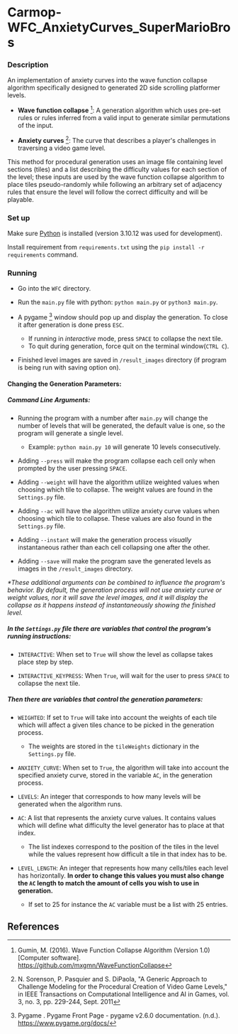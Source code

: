 # Carmop-WFC_AnxietyCurves_SuperMarioBros

### Description

An implementation of anxiety curves into the wave function collapse algorithm specifically designed to generated 2D side scrolling platformer levels.

- **Wave function collapse** [^1]:
	A generation algorithm which uses pre-set rules or rules inferred from a valid input to generate similar permutations of the input.
	
- **Anxiety curves** [^2]:
	The curve that describes a player's challenges in traversing a video game level.

This method for procedural generation uses an image file containing level sections (tiles) and a list describing the difficulty values for each section of the level; these inputs are used by the wave function collapse algorithm to place tiles pseudo-randomly while following an arbitrary set of adjacency rules that ensure the level will follow the correct difficulty and will be playable.

### Set up

Make sure [Python](https://www.python.org/) is installed (version 3.10.12 was used for development).

Install requirement from `requirements.txt` using the `pip install -r requirements` command.

### Running

- Go into the `WFC` directory.
- Run the `main.py` file with python: `python main.py` or `python3 main.py`.
- A pygame [^3] window should pop up and display the generation. To close it after generation is done press `ESC`.
	- If running in _interactive_ mode, press `SPACE` to collapse the next tile.
	- To quit during generation, force quit on the terminal window(`CTRL C`).

- Finished level images are saved in `/result_images` directory (if program is being run with saving option on).

#### Changing the Generation Parameters:

##### Command Line Arguments:

- Running the program with a number after `main.py` will change the number of levels that will be generated, the default value is one, so the program will generate a single level.

	- Example: `python main.py 10` will generate 10 levels consecutively. 

- Adding `--press` will make the program collapse each cell only when prompted by the user pressing `SPACE`.

- Adding `--weight` will have the algorithm utilize weighted values when choosing which tile to collapse. The weight values are found in the `Settings.py` file.

- Adding `--ac` will have the algorithm utilize anxiety curve values when choosing which tile to collapse. These values are also found in the `Settings.py` file.

- Adding `--instant` will make the generation process _visually_ instantaneous rather than each cell collapsing one after the other.

- Adding `--save` will make the program save the generated levels as images in the `/result_images` directory.

_*These additional arguments can be combined to influence the program's behavior. By default, the generation process will not use anxiety curve or weight values, nor it will save the level images, and it will display the collapse as it happens instead of instantaneously showing the finished level._

##### In the `Settings.py` file there are variables that control the program's running instructions:

- `INTERACTIVE`: When set to `True` will show the level as collapse takes place step by step.

- `INTERACTIVE_KEYPRESS`: When `True`, will wait for the user to press `SPACE` to collapse the next tile.

##### Then there are variables that control the generation parameters:

- `WEIGHTED`: If set to `True` will take into account the weights of each tile which will affect a given tiles chance to be picked in the generation process.
	- The weights are stored in the `tileWeights` dictionary in the `Settings.py` file.

- `ANXIETY_CURVE`: When set to `True`, the algorithm will take into account the specified anxiety curve, stored in the variable `AC`, in the generation process. 

- `LEVELS`: An integer that corresponds to how many levels will be generated when the algorithm runs.

- `AC`: A list that represents the anxiety curve values. It contains values which will define what difficulty the level generator has to place at that index. 
	- The list indexes correspond to the position of the tiles in the level while the values represent how difficult a tile in that index has to be.

- `LEVEL_LENGTH`: An integer that represents how many cells/tiles each level has horizontally. **In order to change this values you must also change the `AC` length to match the amount of cells you wish to use in generation.**
	- If set to 25 for instance the `AC` variable must be a list with 25 entries.

## References

[^1]: Gumin, M. (2016). Wave Function Collapse Algorithm (Version 1.0) [Computer software]. https://github.com/mxgmn/WaveFunctionCollapse

[^2]: N. Sorenson, P. Pasquier and S. DiPaola, "A Generic Approach to Challenge Modeling for the Procedural Creation of Video Game Levels," in IEEE Transactions on Computational Intelligence and AI in Games, vol. 3, no. 3, pp. 229-244, Sept. 2011

[^3]: Pygame . Pygame Front Page - pygame v2.6.0 documentation. (n.d.). https://www.pygame.org/docs/ 